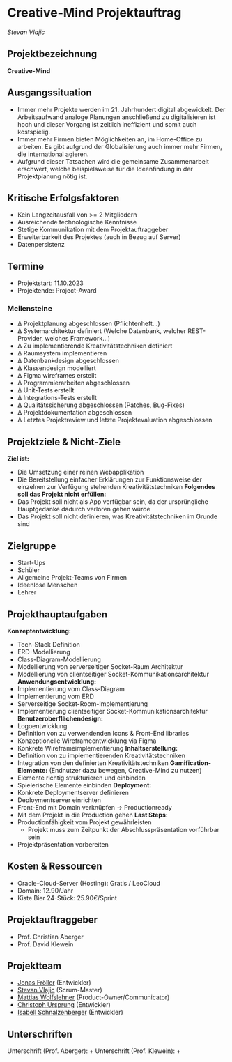 # Creative-Mind Projektauftrag

*Stevan Vlajic*

## Projektbezeichnung

**Creative-Mind**

## Ausgangssituation

- Immer mehr Projekte werden im 21. Jahrhundert digital abgewickelt. Der Arbeitsaufwand analoge Planungen anschließend zu digitalisieren ist hoch und dieser Vorgang ist zeitlich ineffizient und somit auch kostspielig.
- Immer mehr Firmen bieten Möglichkeiten an, im Home-Office zu arbeiten. Es gibt aufgrund der Globalisierung auch immer mehr Firmen, die international agieren.
- Aufgrund dieser Tatsachen wird die gemeinsame Zusammenarbeit erschwert, welche beispielsweise für die Ideenfindung in der Projektplanung nötig ist.

## Kritische Erfolgsfaktoren

- Kein Langzeitausfall von >= 2 Mitgliedern
- Ausreichende technologische Kenntnisse
- Stetige Kommunikation mit dem Projektauftraggeber
- Erweiterbarkeit des Projektes (auch in Bezug auf Server)
- Datenpersistenz

## Termine

- Projektstart: 11.10.2023
- Projektende: Project-Award

### Meilensteine

- Δ Projektplanung abgeschlossen (Pflichtenheft...)
- Δ Systemarchitektur definiert (Welche Datenbank, welcher REST-Provider, welches Framework...)
- Δ Zu implementierende Kreativitätstechniken definiert
- Δ Raumsystem implementieren
- Δ Datenbankdesign abgeschlossen
- Δ Klassendesign modelliert
- Δ Figma wireframes erstellt
- Δ Programmierarbeiten abgeschlossen
- Δ Unit-Tests erstellt
- Δ Integrations-Tests erstellt
- Δ Qualitätssicherung abgeschlossen (Patches, Bug-Fixes)
- Δ Projektdokumentation abgeschlossen
- Δ Letztes Projektreview und letzte Projektevaluation abgeschlossen

## Projektziele & Nicht-Ziele

**Ziel ist:**

- Die Umsetzung einer reinen Webapplikation
- Die Bereitstellung einfacher Erklärungen zur Funktionsweise der einzelnen zur Verfügung stehenden Kreativitätstechniken
**Folgendes soll das Projekt nicht erfüllen:**
- Das Projekt soll nicht als App verfügbar sein, da der ursprüngliche Hauptgedanke dadurch verloren gehen würde
- Das Projekt soll nicht definieren, was Kreativitätstechniken im Grunde sind

## Zielgruppe

- Start-Ups
- Schüler
- Allgemeine Projekt-Teams von Firmen
- Ideenlose Menschen
- Lehrer

## Projekthauptaufgaben

**Konzeptentwicklung:**

- Tech-Stack Definition
- ERD-Modellierung
- Class-Diagram-Modellierung
- Modellierung von serverseitiger Socket-Raum Architektur
- Modellierung von clientseitiger Socket-Kommunikationsarchitektur
**Anwendungsentwicklung:**
- Implementierung vom Class-Diagram
- Implementierung vom ERD
- Serverseitige Socket-Room-Implementierung
- Implementierung clientseitiger Socket-Kommunikationsarchitektur
**Benutzeroberflächendesign:**
- Logoentwicklung
- Definition von zu verwendenden Icons & Front-End libraries
- Konzeptionelle Wireframeentwicklung via Figma
- Konkrete Wireframeimplementierung
**Inhaltserstellung:**
- Definition von zu implementierenden Kreativitätstechniken
- Integration von den definierten Kreativitätstechniken
**Gamification-Elemente:** (Endnutzer dazu bewegen, Creative-Mind zu nutzen)
- Elemente richtig strukturieren und einbinden
- Spielerische Elemente einbinden
**Deployment:**
- Konkrete Deploymentserver definieren
- Deploymentserver einrichten
- Front-End mit Domain verknüpfen -> Productionready
- Mit dem Projekt in die Production gehen
**Last Steps:**
- Productionfähigkeit vom Projekt gewährleisten
  - Projekt muss zum Zeitpunkt der Abschlusspräsentation vorführbar sein
- Projektpräsentation vorbereiten

## Kosten & Ressourcen

- Oracle-Cloud-Server (Hosting): Gratis / LeoCloud
- Domain: 12.90/Jahr
- Kiste Bier 24-Stück: 25.90€/Sprint

## Projektauftraggeber

- Prof. Christian Aberger
- Prof. David Klewein

## Projektteam

- [Jonas Fröller](https://github.com/jonasfroeller) (Entwickler)
- [Stevan Vlajic](https://github.com/stevan06v) (Scrum-Master)
- [Mattias Wolfslehner](https://github.com/MattiasWolfslehner) (Product-Owner/Communicator)
- [Christoph Ursprung](https://github.com/GitChrisHTL) (Entwickler)
- [Isabell Schnalzenberger](https://github.com/schnalzenberger0502) (Entwickler)

## Unterschriften

Unterschrift (Prof. Aberger): +
Unterschrift (Prof. Klewein): +
